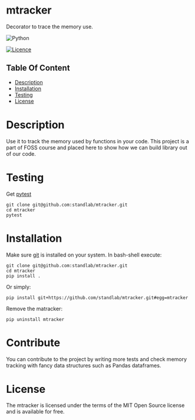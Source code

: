 # mtracker

Decorator to trace the memory use.

![Python](https://img.shields.io/badge/python-3670A0?style=for-the-badge&logo=python&logoColor=ffdd54)

[![Licence](https://img.shields.io/github/license/Ileriayo/markdown-badges?style=for-the-badge)](./LICENSE)


## Table Of Content

- [Description](#description)
- [Installation](#installation)
- [Testing](#Testing)
- [License](#license)


# Description

Use it to track the memory used by functions in your code. This project is a part of FOSS course and placed here to show how we can build library out of our code. 

# Testing 

Get [pytest](https://docs.pytest.org/en/7.2.x/)

    git clone git@github.com:standlab/mtracker.git
    cd mtracker
    pytest

# Installation

Make sure [git](https://git-scm.com/) is installed on your system. In bash-shell execute:

    git clone git@github.com:standlab/mtracker.git
    cd mtracker
    pip install .

Or simply:

    pip install git+https://github.com/standlab/mtracker.git#egg=mtracker
    
Remove the matracker:

    pip uninstall mtracker

# Contribute

You can contribute to the project by writing more tests and check memory tracking with fancy data structures such as Pandas dataframes.

# License

The mtracker is licensed under the terms of the MIT Open Source license and is available for free.
